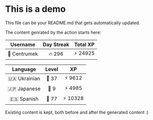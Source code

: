 # This is a demo

This file can be your README.md that gets automatically updated.

The content genrated by the action starts here:

<!--START_SECTION:duolingoStats-->
<!-- Automatically generated with https://github.com/centrumek/duolingo-readme-stats-->

| Username | Day Streak | Total XP |
|:---:|:---:|:---:|
| 👤 Centrumek | 🔥 296 | ⚡ 24925 |

| Language | Level | XP |
|:---:|:---:|:---:|
| 🇺🇦 Ukrainian | 👑 37 | ⚡ 9612 |
| 🇯🇵 Japanese | 👑 9 | ⚡ 4985 |
| 🇪🇸 Spanish | 👑 77 | ⚡ 10328 |

<!--END_SECTION:duolingoStats-->

Existing content is kept, both before and after the generated content :)